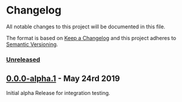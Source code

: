 # Changelog

All notable changes to this project will be documented in this file.

The format is based on [Keep a Changelog](http://keepachangelog.com/en/1.0.0/)
and this project adheres to [Semantic Versioning](http://semver.org/spec/v2.0.0.html).

### [Unreleased][HEAD]

## [0.0.0-alpha.1] - May 24rd 2019

Initial alpha Release for integration testing.

[0.0.0-alpha.1]: https://github.com/Esri/arcgis-rest-js/compare/dafb2312835ec6fef134d0d2b20aabd1dfe907cf...v0.0.0-alpha.1 "v0.0.0-alpha.1"
[HEAD]: https://github.com/ArcGIS/calcite-components/compare/v0.0.0-alpha.1...HEAD "Unreleased Changes"
